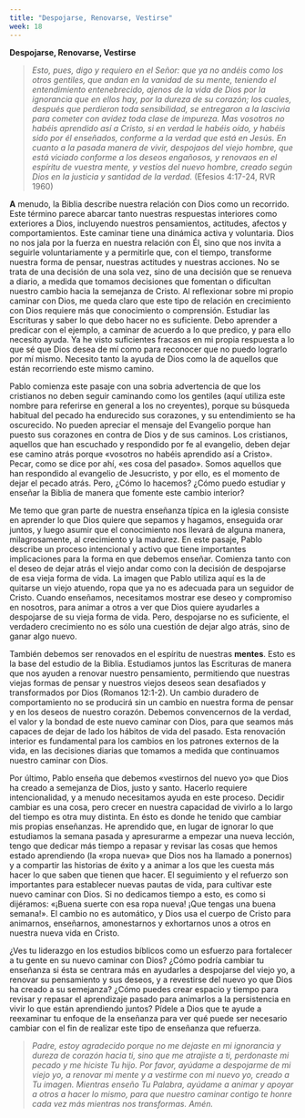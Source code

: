 ```yaml
---
title: "Despojarse, Renovarse, Vestirse"
week: 18
---
```


**Despojarse, Renovarse, Vestirse**

> *Esto, pues, digo y requiero en el Señor: que ya no andéis como los
> otros gentiles, que andan en la vanidad de su mente, teniendo el
> entendimiento entenebrecido, ajenos de la vida de Dios por la
> ignorancia que en ellos hay, por la dureza de su corazón; los cuales,
> después que perdieron toda sensibilidad, se entregaron a la lascivia
> para cometer con avidez toda clase de impureza. Mas vosotros no habéis
> aprendido así a Cristo, si en verdad le habéis oído, y habéis sido por
> él enseñados, conforme a la verdad que está en Jesús. En cuanto a la
> pasada manera de vivir, despojaos del viejo hombre, que está viciado
> conforme a los deseos engañosos, y renovaos en el espíritu de vuestra
> mente, y vestíos del nuevo hombre, creado según Dios en la justicia y
> santidad de la verdad.* (Efesios 4:17-24, RVR 1960)

**A** menudo, la Biblia describe nuestra relación con Dios como un
recorrido. Este término parece abarcar tanto nuestras respuestas
interiores como exteriores a Dios, incluyendo nuestros pensamientos,
actitudes, afectos y comportamientos. Este caminar tiene una dinámica
activa y voluntaria. Dios no nos jala por la fuerza en nuestra relación
con Él, sino que nos invita a seguirle voluntariamente y a permitirle
que, con el tiempo, transforme nuestra forma de pensar, nuestras
actitudes y nuestras acciones. No se trata de una decisión de una sola
vez, sino de una decisión que se renueva a diario, a medida que tomamos
decisiones que fomentan o dificultan nuestro cambio hacia la semejanza
de Cristo. Al reflexionar sobre mi propio caminar con Dios, me queda
claro que este tipo de relación en crecimiento con Dios requiere más que
conocimiento o comprensión. Estudiar las Escrituras y saber lo que debo
hacer no es suficiente. Debo aprender a predicar con el ejemplo, a
caminar de acuerdo a lo que predico, y para ello necesito ayuda. Ya he
visto suficientes fracasos en mi propia respuesta a lo que sé que Dios
desea de mí como para reconocer que no puedo lograrlo por mí mismo.
Necesito tanto la ayuda de Dios como la de aquellos que están
recorriendo este mismo camino.

Pablo comienza este pasaje con una sobria advertencia de que los
cristianos no deben seguir caminando como los gentiles (aquí utiliza
este nombre para referirse en general a los no creyentes), porque su
búsqueda habitual del pecado ha endurecido sus corazones, y su
entendimiento se ha oscurecido. No pueden apreciar el mensaje del
Evangelio porque han puesto sus corazones en contra de Dios y de sus
caminos. Los cristianos, aquellos que han escuchado y respondido por fe
al evangelio, deben dejar ese camino atrás porque «vosotros no habéis
aprendido así a Cristo». Pecar, como se dice por ahí, «es cosa del
pasado». Somos aquellos que han respondido al evangelio de Jesucristo, y
por ello, es el momento de dejar el pecado atrás. Pero, ¿Cómo lo
hacemos? ¿Cómo puedo estudiar y enseñar la Biblia de manera que fomente
este cambio interior?

Me temo que gran parte de nuestra enseñanza típica en la iglesia
consiste en aprender lo que Dios quiere que sepamos y hagamos, enseguida
orar juntos, y luego asumir que el conocimiento nos llevará de alguna
manera, milagrosamente, al crecimiento y la madurez. En este pasaje,
Pablo describe un proceso intencional y activo que tiene importantes
implicaciones para la forma en que debemos enseñar. Comienza tanto con
el deseo de dejar atrás el viejo andar como con la decisión de
despojarse de esa vieja forma de vida. La imagen que Pablo utiliza aquí
es la de quitarse un viejo atuendo, ropa que ya no es adecuada para un
seguidor de Cristo. Cuando enseñamos, necesitamos mostrar ese deseo y
compromiso en nosotros, para animar a otros a ver que Dios quiere
ayudarles a despojarse de su vieja forma de vida. Pero, despojarse no es
suficiente, el verdadero crecimiento no es sólo una cuestión de dejar
algo atrás, sino de ganar algo nuevo.

También debemos ser renovados en el espíritu de nuestras **mentes**.
Esto es la base del estudio de la Biblia. Estudiamos juntos las
Escrituras de manera que nos ayuden a renovar nuestro pensamiento,
permitiendo que nuestras viejas formas de pensar y nuestros viejos
deseos sean desafiados y transformados por Dios (Romanos 12:1-2). Un
cambio duradero de comportamiento no se producirá sin un cambio en
nuestra forma de pensar y en los deseos de nuestro corazón. Debemos
convencernos de la verdad, el valor y la bondad de este nuevo caminar
con Dios, para que seamos más capaces de dejar de lado los hábitos de
vida del pasado. Esta renovación interior es fundamental para los
cambios en los patrones externos de la vida, en las decisiones diarias
que tomamos a medida que continuamos nuestro caminar con Dios.

Por último, Pablo enseña que debemos «vestirnos del nuevo yo» que Dios
ha creado a semejanza de Dios, justo y santo. Hacerlo requiere
intencionalidad, y a menudo necesitamos ayuda en este proceso. Decidir
cambiar es una cosa, pero crecer en nuestra capacidad de vivirlo a lo
largo del tiempo es otra muy distinta. En ésto es donde he tenido que
cambiar mis propias enseñanzas. He aprendido que, en lugar de ignorar lo
que estudiamos la semana pasada y apresurarme a empezar una nueva
lección, tengo que dedicar más tiempo a repasar y revisar las cosas que
hemos estado aprendiendo (la «ropa nueva» que Dios nos ha llamado a
ponernos) y a compartir las historias de éxito y a animar a los que les
cuesta más hacer lo que saben que tienen que hacer. El seguimiento y el
refuerzo son importantes para establecer nuevas pautas de vida, para
cultivar este nuevo caminar con Dios. Si no dedicamos tiempo a esto, es
como si dijéramos: «¡Buena suerte con esa ropa nueva! ¡Que tengas una
buena semana!». El cambio no es automático, y Dios usa el cuerpo de
Cristo para animarnos, enseñarnos, amonestarnos y exhortarnos unos a
otros en nuestra nueva vida en Cristo.

¿Ves tu liderazgo en los estudios bíblicos como un esfuerzo para
fortalecer a tu gente en su nuevo caminar con Dios? ¿Cómo podría cambiar
tu enseñanza si ésta se centrara más en ayudarles a despojarse del viejo
yo, a renovar su pensamiento y sus deseos, y a revestirse del nuevo yo
que Dios ha creado a su semejanza? ¿Cómo puedes crear espacio y tiempo
para revisar y repasar el aprendizaje pasado para animarlos a la
persistencia en vivir lo que están aprendiendo juntos? Pídele a Dios que
te ayude a reexaminar tu enfoque de la enseñanza para ver qué puede ser
necesario cambiar con el fin de realizar este tipo de enseñanza que
refuerza.

> *Padre, estoy agradecido porque no me dejaste en mi ignorancia y
> dureza de corazón hacia ti, sino que me atrajiste a ti, perdonaste mi
> pecado y me hiciste Tu hijo. Por favor, ayúdame a despojarme de mi
> viejo yo, a renovar mi mente y a vestirme con mi nuevo yo, creado a Tu
> imagen. Mientras enseño Tu Palabra, ayúdame a animar y apoyar a otros
> a hacer lo mismo, para que nuestro caminar contigo te honre cada vez
> más mientras nos transformas. Amén.*
